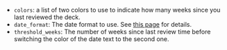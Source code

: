 -   `colors`: a list of two colors to use to indicate how many weeks since you last reviewed the deck.
-   `date_format`: The date format to use. See [this page](https://docs.python.org/3/library/datetime.html#strftime-and-strptime-format-codes) for details.
-   `threshold_weeks`: The number of weeks since last review time before switching the color of the date text to the second one.

